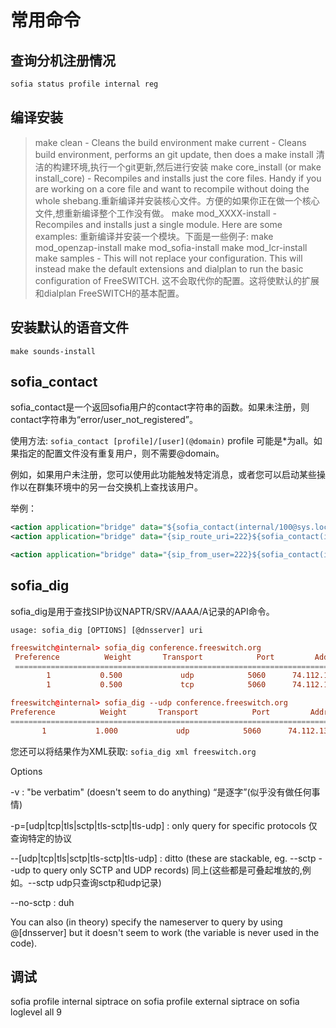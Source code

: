 # 常用命令

## 查询分机注册情况

```bash
sofia status profile internal reg
```

## 编译安装

> make clean - Cleans the build environment
> make current - Cleans build environment, performs an git update, then does a make install 清洁的构建环境,执行一个git更新,然后进行安装
> make core_install (or make install_core) - Recompiles and installs just the core files. Handy if you are working on a core file and want to recompile without doing the whole shebang.重新编译并安装核心文件。方便的如果你正在做一个核心文件,想重新编译整个工作没有做。
> make mod_XXXX-install - Recompiles and installs just a single module. Here are some examples:
重新编译并安装一个模块。下面是一些例子:
> make mod_openzap-install
> make mod_sofia-install
> make mod_lcr-install
> make samples - This will not replace your configuration. This will instead make the default extensions and dialplan to run the basic configuration of FreeSWITCH.
这不会取代你的配置。这将使默认的扩展和dialplan FreeSWITCH的基本配置。

## 安装默认的语音文件

`make sounds-install`

## sofia_contact

sofia_contact是一个返回sofia用户的contact字符串的函数。如果未注册，则contact字符串为“error/user_not_registered”。

使用方法: `sofia_contact [profile]/[user](@domain)`
profile 可能是*为all。如果指定的配置文件没有重复用户，则不需要@domain。

例如，如果用户未注册，您可以使用此功能触发特定消息，或者您可以启动某些操作以在群集环境中的另一台交换机上查找该用户。

举例：

```xml
<action application="bridge" data="${sofia_contact(internal/100@sys.local)}^222" />
<action application="bridge" data="{sip_route_uri=222}${sofia_contact(internal/100@sys.local)}" />
```

```xml
<action application="bridge" data="{sip_from_user=222}${sofia_contact(internal/100@sys.local)}" />
```

## sofia_dig

sofia_dig是用于查找SIP协议NAPTR/SRV/AAAA/A记录的API命令。

`usage: sofia_dig [OPTIONS] [@dnsserver] uri`

```conf
freeswitch@internal> sofia_dig conference.freeswitch.org
 Preference          Weight       Transport            Port         Address
 ================================================================================
        1           0.500             udp            5060      74.112.133.77
        1           0.500             tcp            5060      74.112.133.77
```

```conf
freeswitch@internal> sofia_dig --udp conference.freeswitch.org  
Preference          Weight       Transport            Port         Address  
================================================================================
       1           1.000             udp            5060      74.112.133.77
```

您还可以将结果作为XML获取:
`sofia_dig xml freeswitch.org`

Options

-v  : "be verbatim" (doesn't seem to do anything) “是逐字”(似乎没有做任何事情)

-p=[udp|tcp|tls|sctp|tls-sctp|tls-udp] : only query for specific protocols 仅查询特定的协议

--[udp|tcp|tls|sctp|tls-sctp|tls-udp] : ditto (these are stackable, eg. --sctp --udp to query only SCTP and UDP records)
同上(这些都是可叠起堆放的,例如。--sctp udp只查询sctp和udp记录)

--no-sctp : duh

You can also (in theory) specify the nameserver to query by using @[dnsserver] but it doesn't seem to work (the variable is never used in the code).


## 调试 

sofia profile internal siptrace on
sofia profile external siptrace on
sofia loglevel all 9 
